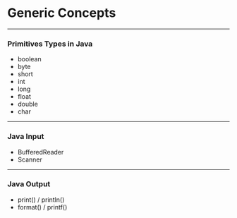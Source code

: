 # Generic Concepts
<hr />

### Primitives Types in Java
* boolean
* byte
* short
* int
* long
* float
* double
* char

<hr />

### Java Input
* BufferedReader
* Scanner


<hr />

### Java Output
* print() / println()
* format() / printf() 